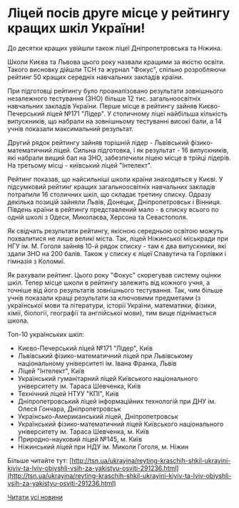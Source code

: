 # Ліцей посів друге місце у рейтингу кращих шкіл України!

До десятки кращих увійшли також ліцеї Дніпропетровська та Ніжина.

Школи Києва та Львова цього року назвали кращими за якістю освіти. Такого висновку дійшли ТСН та журнал "Фокус", спільно розробляючи рейтинг 50 кращих середніх навчальних закладів країни.

При підготовці рейтингу було проаналізовано результати зовнішнього незалежного тестування (ЗНО) більше 12 тис. загальноосвітніх навчальних закладів України. Перше місце в рейтингу зайняв Києво-Печерський ліцей №171 "Лідер". У столичному ліцеї найбільша кількість випускників, що набрали на зовнішньому тестуванні високі бали, а 14 учнів показали максимальний результат.

Другий рядок рейтингу зайняв торішній лідер - Львівський фізико-математичний ліцей. Сильна підготовка, і як результат - 16 випускників, які набрали вищий бал на ЗНО, забезпечили ліцею місце в трійці лідерів. На третьому місці - київський ліцей "Інтелект".

Рейтинг показав, що найсильніші школи країни знаходяться у Києві. У підсумковий рейтинг кращих загальноосвітніх навчальних закладів потрапили 16 столичних шкіл, що складає третину списку. Одразу декілька позицій зайняли Львів, Донецьк, Дніпропетровськ і Вінниця. Південь країни в рейтингу представлений мало - в списку всього по одній школі з Одеси, Миколаєва, Херсона та Севастополя.

Як свідчать результати рейтингу, якісною середньою освітою можуть похвалитися не лише великі міста. Так, ліцей Ніжинської міськради при НГУ ім. М. Гоголя зайняв 10-й рядок списку - там є два випускники, які здали ЗНО на 200 балів. Також у списку є ліцеї Славутича та Горлівки і гімназія з Коломиї.

Як рахували рейтинг. Цього року "Фокус" скорегував систему оцінки шкіл. Тепер місце школи в рейтингу залежить від кожного учня, а точніше від його результатів зовнішнього тестування. Так, чим більше учнів показали кращі результати за ключовими предметами (з української мови та літератури, історії України, математики, фізики, хімії, біології, географії та англійської мови), тим вище піднімається школа.

Топ-10 українських шкіл:

- Києво-Печерський ліцей №171 "Лідер", Київ
- Львівський фізико-математичний ліцей при Львівському національному університеті ім. Івана Франка, Львів
- Ліцей "Інтелект", Київ
- Український гуманітарний ліцей Київського національного університету ім. Тараса Шевченка, Київ
- Технічний ліцей НТУУ "КПІ", Київ
- Дніпропетровський ліцей інформаційних технологій при ДНУ ім. Олеся Гончара, Дніпропетровськ
- Українсько-Американський ліцей, Дніпропетровськ
- Український фізико-математичний ліцей Київського національного університету ім. Тараса Шевченка, м. Київ
- Природно-науковий ліцей №145, м. Київ
- Ніжинський ліцей при НДУ ім. Миколи Гоголя, м. Ніжин

Більше читайте тут: [http://tsn.ua/ukrayina/reyting-kraschih-shkil-ukrayini-kiyiv-ta-lviv-obiyshli-vsih-za-yakistyu-osviti-291236.html](http://tsn.ua/ukrayina/reyting-kraschih-shkil-ukrayini-kiyiv-ta-lviv-obiyshli-vsih-za-yakistyu-osviti-291236.html)



[Читати усі новини](/news)

